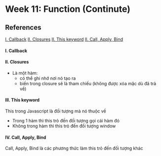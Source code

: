# Week 11: Function (Continute)

## References

[I. Callback](#i-callback)
[II. Closures](#ii-closures)
[II. This keyword](#iii-this-keyword)
[II. Call, Apply, Bind](#iv-call-apply-bind)

#### I. Callback

#### II. Closures

- Là một hàm:
  - có thể ghi nhớ nơi nó tạo ra
  - biến trong closure sẽ là tham chiếu (không được xóa mặc dù đã trả về)

#### III. This keyword

This trong Javascript là đối tượng mà nó thuộc về

- Trong 1 hàm thì this trỏ đến đối tượng gọi cái hàm đó
- Không trong hàm thì this trỏ đến đối tượng window

#### IV. Call, Apply, Bind

Call, Apply, Bind là các phương thức làm this trỏ đến đối tượng khác

